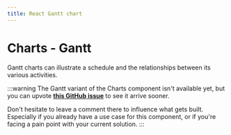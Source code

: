 ```yaml
---
title: React Gantt chart
---
```


# Charts - Gantt [<span class="plan-pro"></span>](/x/introduction/licensing/#pro-plan 'Pro plan')

<p class="description">Gantt charts can illustrate a schedule and the relationships between its various activities.</p>

:::warning
The Gantt variant of the Charts component isn't available yet, but you can upvote [**this GitHub issue**](https://github.com/mui/mui-x/issues/8732) to see it arrive sooner.

Don't hesitate to leave a comment there to influence what gets built.
Especially if you already have a use case for this component, or if you're facing a pain point with your current solution.
:::
